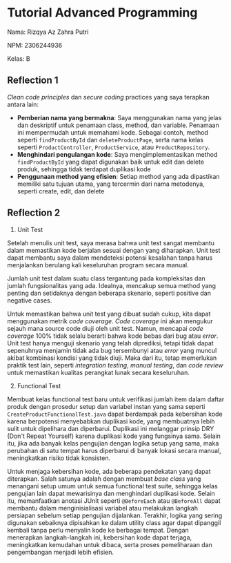 # Tutorial Advanced Programming

Nama: Rizqya Az Zahra Putri

NPM: 2306244936

Kelas: B

## Reflection 1
_Clean code principles_ dan _secure coding_ practices yang saya terapkan antara lain:
* **Pemberian nama yang bermakna**: Saya menggunakan nama yang jelas dan deskriptif untuk penamaan class, method, dan variable. Penamaan ini mempermudah untuk memahami kode. Sebagai contoh, method seperti `findProductById` dan `deleteProductPage`, serta nama kelas seperti `ProductController`, `ProductService`, atau `ProductRepository`. 
* **Menghindari pengulangan kode**: Saya mengimplementasikan method `findProductById` yang dapat digunakan baik untuk edit dan delete produk, sehingga tidak terdapat duplikasi kode 
* **Penggunaan method yang efisien**: Setiap method yang ada dipastikan memiliki satu tujuan utama, yang tercermin dari nama metodenya, seperti create, edit, dan delete 

## Reflection 2
1. Unit Test

Setelah menulis unit test, saya merasa bahwa unit test sangat membantu dalam memastikan kode berjalan sesuai dengan yang diharapkan. Unit test dapat membantu saya dalam mendeteksi potensi kesalahan tanpa harus menjalankan berulang kali keseluruhan program secara manual.

Jumlah unit test dalam suatu class tergantung pada kompleksitas dan jumlah fungsionalitas yang ada. Idealnya, mencakup semua method yang penting dan setidaknya dengan beberapa skenario, seperti positive dan negative cases.

Untuk memastikan bahwa unit test yang dibuat sudah cukup, kita dapat menggunakan metrik _code coverage_. _Code coverage_ ini akan mengukur sejauh mana source code diuji oleh unit test. Namun, mencapai _code coverage_ 100% tidak selalu berarti bahwa kode bebas dari bug atau _error_. Unit test hanya menguji skenario yang telah diprediksi, tetapi tidak dapat sepenuhnya menjamin tidak ada bug tersembunyi atau _error_ yang muncul akibat kombinasi kondisi yang tidak diuji. Maka dari itu, tetap memerlukan praktik test lain, seperti _integration testing_, _manual testing_, dan _code review_ untuk memastikan kualitas perangkat lunak secara keseluruhan.

2. Functional Test

Membuat kelas functional test baru untuk verifikasi jumlah item dalam daftar produk dengan prosedur setup dan variabel instan yang sama seperti `CreateProductFunctionalTest.java` dapat berdampak pada kebersihan kode karena berpotensi menyebabkan duplikasi kode, yang membuatnya lebih sulit untuk dipelihara dan diperbarui. Duplikasi ini melanggar prinsip DRY (Don't Repeat Yourself) karena duplikasi kode yang fungsinya sama. Selain itu, jika ada banyak kelas pengujian dengan logika setup yang sama, maka perubahan di satu tempat harus diperbarui di banyak lokasi secara manual, meningkatkan risiko tidak konsisten.

Untuk menjaga kebersihan kode, ada beberapa pendekatan yang dapat diterapkan. Salah satunya adalah dengan membuat _base class_ yang menangani setup umum untuk semua functional test suite, sehingga kelas pengujian lain dapat mewarisinya dan menghindari duplikasi kode. Selain itu, memanfaatkan anotasi JUnit seperti `@BeforeEach` atau `@BeforeAll` dapat membantu dalam menginisialisasi variabel atau melakukan langkah persiapan sebelum setiap pengujian dijalankan. Terakhir, logika yang sering digunakan sebaiknya dipisahkan ke dalam utility class agar dapat dipanggil kembali tanpa perlu menyalin kode ke berbagai tempat. Dengan menerapkan langkah-langkah ini, kebersihan kode dapat terjaga, meningkatkan kemudahan untuk dibaca, serta proses pemeliharaan dan pengembangan menjadi lebih efisien.
